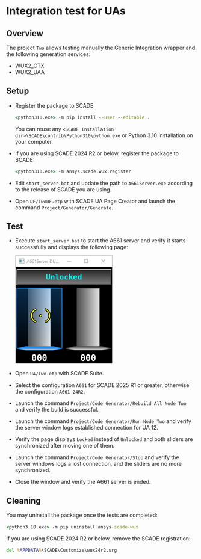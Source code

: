 # Integration test for UAs
## Overview
The project `Two` allows testing manually the Generic Integration wrapper and the following generation services:

* WUX2_CTX
* WUX2_UAA

## Setup
* Register the package to SCADE:

  ```cmd
  <python310.exe> -m pip install --user --editable .
  ```

  You can reuse any `<SCADE Installation dir>\SCADE\contrib\Python310\python.exe` or Python 3.10 installation on your computer.

* If you are using SCADE 2024 R2 or below, register the package to SCADE:

  ```cmd
  <python310.exe> -m ansys.scade.wux.register
  ```

* Edit `start_server.bat` and update the path to `A661Server.exe` according to the release of SCADE you are using.
* Open `DF/TwoDF.etp` with SCADE UA Page Creator and launch the command `Project/Generator/Generate`.

## Test
* Execute `start_server.bat` to start the A661 server and verify it starts successfully and displays the following page:

  ![Two](img/two.png)
* Open `UA/Two.etp` with SCADE Suite.
* Select the configuration `A661` for SCADE 2025 R1 or greater, otherwise the configuration `A661 24R2`.
* Launch the command `Project/Code Generator/Rebuild All Node Two` and verify the build is successful.
* Launch the command `Project/Code Generator/Run Node Two` and verify the server window logs established connection for UA 12.
* Verify the page displays `Locked` instead of `Unlocked` and both sliders are synchronized after moving one of them.
* Launch the command `Project/Code Generator/Stop` and verify the server windows logs a lost connection, and the sliders are no more synchronized.
* Close the window and verify the A661 server is ended.

## Cleaning
You may uninstall the package once the tests are completed:

```cmd
<python3.10.exe> -m pip uninstall ansys-scade-wux
```

If you are using SCADE 2024 R2 or below, remove the SCADE registration:

```cmd
del %APPDATA%\SCADE\Customize\wux24r2.srg
```
